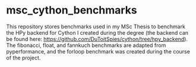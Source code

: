 # msc_cython_benchmarks

This repository stores benchmarks used in my MSc Thesis to benchmark the HPy backend for Cython I created during the degree (the backend can be found here: https://github.com/DuToitSpies/cython/tree/hpy_backend). The fibonacci, float, and fannkuch benchmarks are adapted from pyperformance, and the forloop benchmark was created during the course of the project.
